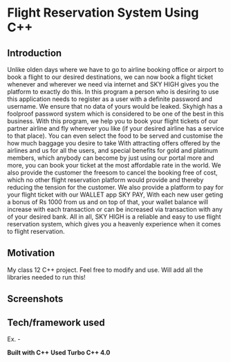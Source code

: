 # Flight Reservation System Using C++


## Introduction
Unlike olden days where we have to go to airline booking office or
airport to book a flight to our desired destinations, we can now book
a flight ticket whenever and wherever we need via internet and SKY
HIGH gives you the platform to exactly do this.
In this program a person who is desiring to use this application needs
to register as a user with a definite password and username. We
ensure that no data of yours would be leaked. Skyhigh has a foolproof
password system which is considered to be one of the best in this
business.
With this program, we help you to book your flight tickets of our
partner airline and fly wherever you like (if your desired airline has
a service to that place). You can even select the food to be served and
customise the how much baggage you desire to take
With attracting offers offered by the airlines and us for all the users,
and special benefits for gold and platinum members, which anybody
can become by just using our portal more and more, you can book
your ticket at the most affordable rate in the world. We also provide
the customer the freesom to cancel the booking free of cost, which no
other flight reservation platform would provide and thereby
reducing the tension for the customer.
We also provide a platform to pay for your flight ticket with our
WALLET app SKY PAY, With each new user geting a bonus of Rs 1000
from us and on top of that, your wallet balance will increase with each
transaction or can be increased via transaction with any of your
desired bank.
All in all, SKY HIGH is a reliable and easy to use flight reservation
system, which gives you a heavenly experience when it comes to
flight reservation.



## Motivation
My class 12 C++ project. Feel free to modify and use. Will add all the libraries needed to run this!

## Screenshots


## Tech/framework used
Ex. -

<b>Built with C++</b>
<b>Used Turbo C++ 4.0</b>



